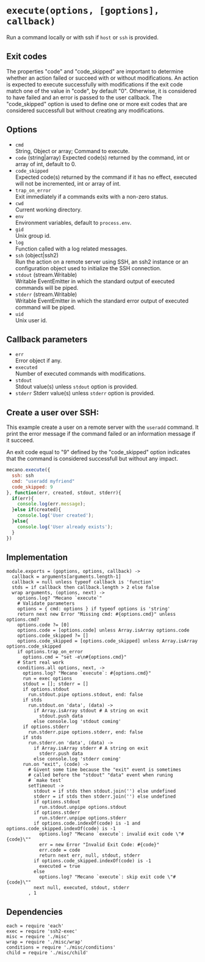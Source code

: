 
# `execute(options, [goptions], callback)`

Run a command locally or with ssh if `host` or `ssh` is provided.   

## Exit codes

The properties "code" and "code_skipped" are important to determine whether an
action failed or succeed with or without modifications. An action is expected to
execute successfully with modifications if the exit code match one of the value
in "code", by default "0". Otherwise, it is considered to have failed and an
error is passed to the user callback. The "code_skipped" option is used to
define one or more exit codes that are considered successfull but without
creating any modifications.

## Options

*   `cmd`   
    String, Object or array; Command to execute.   
*   `code`   (string|array)
    Expected code(s) returned by the command, int or array of int, default to 0.
*   `code_skipped`   
    Expected code(s) returned by the command if it has no effect, executed will
    not be incremented, int or array of int.   
*   `trap_on_error`   
    Exit immediately  if a commands exits with a non-zero status.      
*   `cwd`   
    Current working directory.   
*   `env`   
    Environment variables, default to `process.env`.   
*   `gid`   
    Unix group id.   
*   `log`   
    Function called with a log related messages.   
*   `ssh` (object|ssh2)   
    Run the action on a remote server using SSH, an ssh2 instance or an
    configuration object used to initialize the SSH connection.   
*   `stdout` (stream.Writable)   
    Writable EventEmitter in which the standard output of executed commands will
    be piped.   
*   `stderr` (stream.Writable)   
    Writable EventEmitter in which the standard error output of executed command
    will be piped.   
*   `uid`   
    Unix user id.   

## Callback parameters

*   `err`   
    Error object if any.   
*   `executed`   
    Number of executed commands with modifications.   
*   `stdout`   
    Stdout value(s) unless `stdout` option is provided.
*   `stderr`
    Stderr value(s) unless `stderr` option is provided.

## Create a user over SSH:

This example create a user on a remote server with the `useradd` command. It
print the error message if the command failed or an information message if it
succeed.

An exit code equal to "9" defined by the "code_skipped" option indicates that
the command is considered successfull but without any impact.

```javascript
mecano.execute({
  ssh: ssh
  cmd: "useradd myfriend"
  code_skipped: 9
}, function(err, created, stdout, stderr){
  if(err){
    console.log(err.message);
  }else if(created){
    console.log('User created');
  }else{
    console.log('User already exists');
  }
})
```

## Implementation

    module.exports = (goptions, options, callback) ->
      callback = arguments[arguments.length-1]
      callback = null unless typeof callback is 'function'
      stds = if callback then callback.length > 2 else false
      wrap arguments, (options, next) ->
        options.log? "Mecano `execute`"
        # Validate parameters
        options = { cmd: options } if typeof options is 'string'
        return next new Error "Missing cmd: #{options.cmd}" unless options.cmd?
        options.code ?= [0]
        options.code = [options.code] unless Array.isArray options.code
        options.code_skipped ?= []
        options.code_skipped = [options.code_skipped] unless Array.isArray options.code_skipped
        if options.trap_on_error
          options.cmd = "set -e\n#{options.cmd}"
        # Start real work
        conditions.all options, next, ->
          options.log? "Mecano `execute`: #{options.cmd}"
          run = exec options
          stdout = []; stderr = []
          if options.stdout
            run.stdout.pipe options.stdout, end: false
          if stds
            run.stdout.on 'data', (data) ->
              if Array.isArray stdout # A string on exit
                stdout.push data
              else console.log 'stdout coming'
          if options.stderr
            run.stderr.pipe options.stderr, end: false
          if stds
            run.stderr.on 'data', (data) ->
              if Array.isArray stderr # A string on exit
                stderr.push data
              else console.log 'stderr coming'
          run.on "exit", (code) ->
            # Givent some time because the "exit" event is sometimes
            # called before the "stdout" "data" event when runing
            # `make test`
            setTimeout ->
              stdout = if stds then stdout.join('') else undefined
              stderr = if stds then stderr.join('') else undefined
              if options.stdout
                run.stdout.unpipe options.stdout
              if options.stderr
                run.stderr.unpipe options.stderr
              if options.code.indexOf(code) is -1 and options.code_skipped.indexOf(code) is -1
                options.log? "Mecano `execute`: invalid exit code \"#{code}\""
                err = new Error "Invalid Exit Code: #{code}"
                err.code = code
                return next err, null, stdout, stderr
              if options.code_skipped.indexOf(code) is -1
                executed = true
              else
                options.log? "Mecano `execute`: skip exit code \"#{code}\""
              next null, executed, stdout, stderr
            , 1

## Dependencies

    each = require 'each'
    exec = require 'ssh2-exec'
    misc = require './misc'
    wrap = require './misc/wrap'
    conditions = require './misc/conditions'
    child = require './misc/child'







